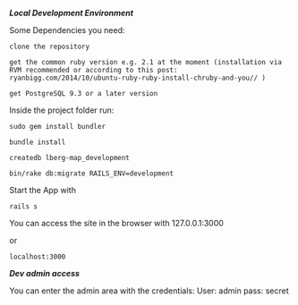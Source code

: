 ***Local Development Environment***

Some Dependencies you need:

    clone the repository

    get the common ruby version e.g. 2.1 at the moment (installation via RVM recommended or according to this post: ryanbigg.com/2014/10/ubuntu-ruby-ruby-install-chruby-and-you// )

    get PostgreSQL 9.3 or a later version

Inside the project folder run:

```
sudo gem install bundler

bundle install

createdb lberg-map_development

bin/rake db:migrate RAILS_ENV=development
```

Start the App with

`rails s`

You can access the site in the browser with 127.0.0.1:3000

or

`localhost:3000`

***Dev admin access***

You can enter the admin area with the credentials:
User: admin
pass: secret

